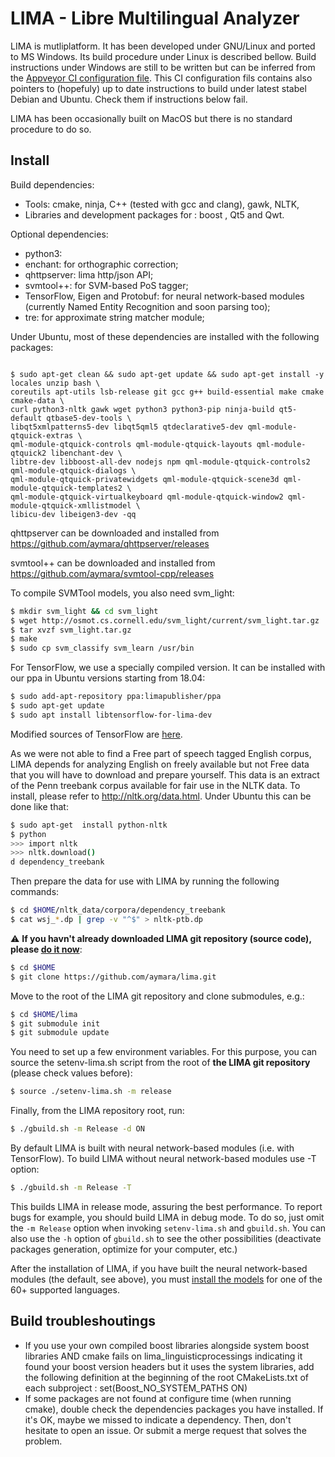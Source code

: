 # LIMA - Libre Multilingual Analyzer

LIMA is mutliplatform. It has been developed under GNU/Linux and ported to MS
Windows. Its build procedure under Linux is described bellow.
Build instructions under Windows are still to be written but can be inferred
from the [Appveyor CI configuration file](https://github.com/aymara/lima/blob/master/appveyor.yml). 
This CI configuration fils contains also pointers to (hopefuly) up to date instructions 
to build under latest stabel Debian and Ubuntu. Check them if instructions below fail.

LIMA has been occasionally built on MacOS but there is no standard procedure to
do so.

## Install

Build dependencies:
- Tools: cmake, ninja, C++ (tested with gcc and clang), gawk, NLTK,
- Libraries and development packages for : boost , Qt5 and Qwt.

Optional dependencies:
- python3:
- enchant: for orthographic correction;
- qhttpserver: lima http/json API;
- svmtool++: for SVM-based PoS tagger;
- TensorFlow, Eigen and Protobuf: for neural network-based modules (currently
Named Entity Recognition and soon parsing too);
- tre: for approximate string matcher module;


Under Ubuntu, most of these dependencies are installed with the following packages:
```

$ sudo apt-get clean && sudo apt-get update && sudo apt-get install -y locales unzip bash \
coreutils apt-utils lsb-release git gcc g++ build-essential make cmake cmake-data \
curl python3-nltk gawk wget python3 python3-pip ninja-build qt5-default qtbase5-dev-tools \
libqt5xmlpatterns5-dev libqt5qml5 qtdeclarative5-dev qml-module-qtquick-extras \
qml-module-qtquick-controls qml-module-qtquick-layouts qml-module-qtquick2 libenchant-dev \
libtre-dev libboost-all-dev nodejs npm qml-module-qtquick-controls2 qml-module-qtquick-dialogs \
qml-module-qtquick-privatewidgets qml-module-qtquick-scene3d qml-module-qtquick-templates2 \
qml-module-qtquick-virtualkeyboard qml-module-qtquick-window2 qml-module-qtquick-xmllistmodel \
libicu-dev libeigen3-dev -qq
```

qhttpserver can be downloaded and installed from
https://github.com/aymara/qhttpserver/releases

svmtool++ can be downloaded and installed from https://github.com/aymara/svmtool-cpp/releases

To compile SVMTool models, you also need svm_light:
```bash
$ mkdir svm_light && cd svm_light
$ wget http://osmot.cs.cornell.edu/svm_light/current/svm_light.tar.gz
$ tar xvzf svm_light.tar.gz
$ make
$ sudo cp svm_classify svm_learn /usr/bin
```

For TensorFlow, we use a specially compiled version. It can be installed with
our ppa in Ubuntu versions starting from 18.04:

```bash
$ sudo add-apt-repository ppa:limapublisher/ppa
$ sudo apt-get update
$ sudo apt install libtensorflow-for-lima-dev
```

Modified sources of TensorFlow are [here](https://github.com/aymara/tensorflow/tree/r1.9).

As we were not able to find a Free part of speech tagged English corpus, LIMA
depends for analyzing English on freely available but not Free data that you
will have to download and prepare yourself. This data is an extract of the Penn
treebank corpus available for fair use in the NLTK data. To install, please
refer to http://nltk.org/data.html. Under Ubuntu this can be  done like that:

```bash
$ sudo apt-get  install python-nltk
$ python
>>> import nltk
>>> nltk.download()
d dependency_treebank
```

Then prepare the data for use with LIMA by running the following commands:

```bash
$ cd $HOME/nltk_data/corpora/dependency_treebank
$ cat wsj_*.dp | grep -v "^$" > nltk-ptb.dp
```

:warning: **If you havn't already downloaded LIMA git repository (source code),
please [do it now](https://github.com/aymara/lima.git)**:
```bash
$ cd $HOME
$ git clone https://github.com/aymara/lima.git
```


Move to the root of the LIMA  git repository and clone submodules, e.g.:
```bash
$ cd $HOME/lima
$ git submodule init
$ git submodule update
```

You need to set up a few environment variables. For this purpose, you can
source the setenv-lima.sh script from the root of **the LIMA git repository**
(please check
values before):
```bash
$ source ./setenv-lima.sh -m release
```

Finally, from the LIMA repository root, run:
```bash
$ ./gbuild.sh -m Release -d ON
```

By default LIMA is built with neural network-based modules (i.e. with
TensorFlow). To build LIMA without neural network-based modules use -T option:

```bash
$ ./gbuild.sh -m Release -T
```

This builds LIMA in release mode, assuring the best performance. To report bugs
for example, you should build LIMA in debug mode. To do so, just omit the
`-m Release` option when invoking `setenv-lima.sh` and `gbuild.sh`. You can also use
the `-h` option of `gbuild.sh` to see the other possibilities (deactivate packages 
generation, optimize for your computer, etc.)

After the installation of LIMA, if you have built the neural network-based
modules (the default, see above), you must
[install the models](https://github.com/aymara/lima/wiki/UD-pipelines#installation-of-language-models)
for one of the 60+ supported languages.

## Build troubleshoutings

* If you use your own compiled boost libraries alongside system boost libraries
AND cmake fails on lima_linguisticprocessings indicating it found your boost
version headers but it uses the system libraries, add the following definition
at the beginning of the root CMakeLists.txt of each subproject :
set(Boost_NO_SYSTEM_PATHS ON)
* If some packages are not found at configure time (when running cmake), double
check the dependencies packages you have installed. If it's OK, maybe we missed
to indicate a dependency. Then, don't hesitate to open an issue. Or submit a
merge request that solves the problem.

